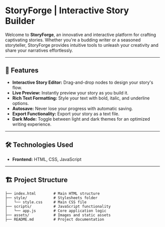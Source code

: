 # StoryForge | Interactive Story Builder

Welcome to **StoryForge**, an innovative and interactive platform for crafting captivating stories. Whether you're a budding writer or a seasoned storyteller, StoryForge provides intuitive tools to unleash your creativity and share your narratives effortlessly.  

---

## 🚀 Features
- **Interactive Story Editor:** Drag-and-drop nodes to design your story's flow.  
- **Live Preview:** Instantly preview your story as you build it.  
- **Rich Text Formatting:** Style your text with bold, italic, and underline options.  
- **Autosave:** Never lose your progress with automatic saving.  
- **Export Functionality:** Export your story as a text file.    
- **Dark Mode:** Toggle between light and dark themes for an optimized writing experience.  

---

## 🛠️ Technologies Used
- **Frontend:** HTML, CSS, JavaScript   

---

## 🏗️ Project Structure
```plaintext
├── index.html        # Main HTML structure  
├── style/            # Stylesheets folder  
│   └── style.css     # Main CSS file  
├── scripts/          # JavaScript functionality  
│   └── app.js        # Core application logic  
├── assets/           # Images and static assets  
├── README.md         # Project documentation  
